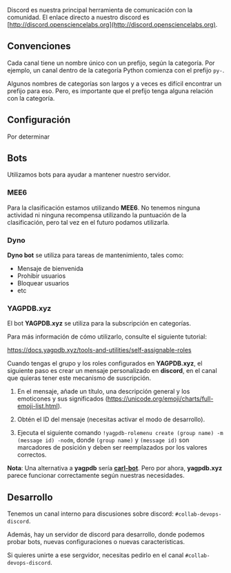 <!--
.. title: Discord
.. slug: discord/es
.. date: 2019-04-08
.. author: Ivan Ogasawara
.. tags: devops, discord
.. category: devops
.. link: 
.. description: 
.. type: text
-->

<!-- # [ES] Discord -->

Discord es nuestra principal herramienta de comunicación con la
comunidad. El enlace directo a nuestro discord es
[http://discord.opensciencelabs.org](http://discord.opensciencelabs.org).

## Convenciones

Cada canal tiene un nombre único con un prefijo, según la categoría. Por
ejemplo, un canal dentro de la categoría Python comienza con el prefijo
`py-`.

Algunos nombres de categorías son largos y a veces es difícil encontrar
un prefijo para eso. Pero, es importante que el prefijo tenga alguna
relación con la categoría. 

## Configuración

Por determinar

## Bots

Utilizamos bots para ayudar a mantener nuestro servidor.


### MEE6

Para la clasificación estamos utilizando **MEE6**. No tenemos ninguna
actividad ni ninguna recompensa utilizando la puntuación de la
clasificación, pero tal vez en el futuro podamos utilizarla.


### Dyno

**Dyno bot** se utiliza para tareas de mantenimiento, tales como: 


- Mensaje de bienvenida
- Prohibir usuarios
- Bloquear usuarios
- etc


### YAGPDB.xyz

El bot **YAGPDB.xyz** se utiliza para la subscripción en categorías.

Para más información de cómo utilizarlo, consulte el siguiente tutorial: 

https://docs.yagpdb.xyz/tools-and-utilities/self-assignable-roles 

Cuando tengas el grupo y los roles configurados en **YAGPDB.xyz**, el
siguiente paso es crear un mensaje personalizado en **discord**, en el
canal que quieras tener este mecanismo de suscripción.

1. En el mensaje, añade un título, una descripción general y los
   emoticones y sus significados
   (https://unicode.org/emoji/charts/full-emoji-list.html).

2. Obtén el ID del mensaje (necesitas activar el modo de desarrollo).

3. Ejecuta el siguiente comando `!yagpdb-rolemenu create (group name) -m
   (message id) -nodm`, donde `(group name)` y `(message id)` son
   marcadores de posición y deben ser reemplazados por los valores
   correctos.

**Nota**: Una alternativa a **yagpdb** sería
[**carl-bot**](https://top.gg/bot/235148962103951360). Pero por ahora,
**yagpdb.xyz** parece funcionar correctamente según nuestras
necesidades.

## Desarrollo

Tenemos un canal interno para discusiones sobre discord:
`#collab-devops-discord`.

Además, hay un servidor de discord para desarrollo, donde podemos probar
bots, nuevas configuraciones o nuevas características.

Si quieres unirte a ese sergvidor, necesitas pedirlo en el canal
`#collab-devops-discord`.
